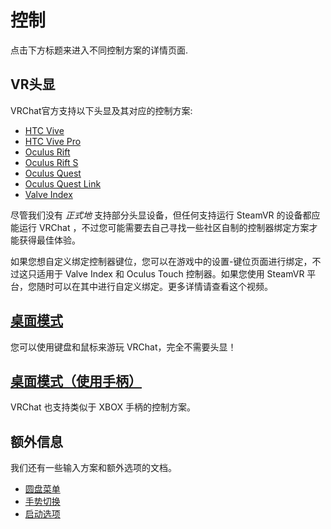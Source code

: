 # 控制

点击下方标题来进入不同控制方案的详情页面.

## VR头显

VRChat官方支持以下头显及其对应的控制方案:

- [HTC Vive](./vive)
- [HTC Vive Pro](./vive)
- [Oculus Rift](./touch)
- [Oculus Rift S](./touch)
- [Oculus Quest](./touch)
- [Oculus Quest Link](./touch)
- [Valve Index](./valve-index)

尽管我们没有 *正式地* 支持部分头显设备，但任何支持运行 SteamVR 的设备都应能运行 VRChat ，不过您可能需要去自己寻找一些社区自制的控制器绑定方案才能获得最佳体验。

如果您想自定义绑定控制器键位，您可以在游戏中的设置-键位页面进行绑定，不过这只适用于 Valve Index 和 Oculus Touch 控制器。如果您使用 SteamVR 平台，您随时可以在其中进行自定义绑定。更多详情请查看这个视频。

## [桌面模式](./keyboard-and-mouse)

您可以使用键盘和鼠标来游玩 VRChat，完全不需要头显！

## [桌面模式（使用手柄）](./gamepad)

VRChat 也支持类似于 XBOX 手柄的控制方案。

## 额外信息

我们还有一些输入方案和额外选项的文档。

- [圆盘菜单](./action-menu)
- [手势切换](../additional-options/gesture-toggle)
- [启动选项](../additional-options/launch-options)
